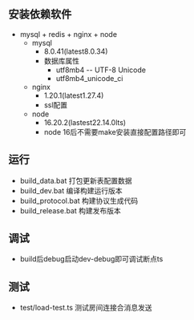 ## 安装依赖软件
- mysql + redis + nginx + node
    - mysql
        - 8.0.41(latest8.0.34)
		- 数据库属性
			- utf8mb4 -- UTF-8 Unicode
			- utf8mb4_unicode_ci
    - nginx
        - 1.20.1(latest1.27.4)
        - ssl配置
    - node
        - 16.20.2(lastest22.14.0lts)
        - node 16后不需要make安装直接配置路径即可

## 运行
- build_data.bat 打包更新表配置数据
- build_dev.bat 编译构建运行版本
- build_protocol.bat 构建协议生成代码
- build_release.bat 构建发布版本

## 调试
- build后debug启动dev-debug即可调试断点ts

## 测试
- test/load-test.ts 测试房间连接合消息发送
